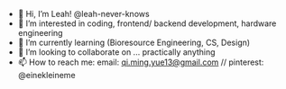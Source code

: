 - 👋 Hi, I’m Leah! @leah-never-knows
- 👀 I’m interested in coding, frontend/ backend development, hardware engineering 
- 🌱 I’m currently learning (Bioresource Engineering, CS, Design)
- 💞️ I’m looking to collaborate on ... practically anything 
- 📫 How to reach me: email: qi.ming.yue13@gmail.com // pinterest: @einekleineme


<!---
leah-never-knows/leah-never-knows is a ✨ special ✨ repository because its `README.md` (this file) appears on your GitHub profile.
You can click the Preview link to take a look at your changes.
--->
